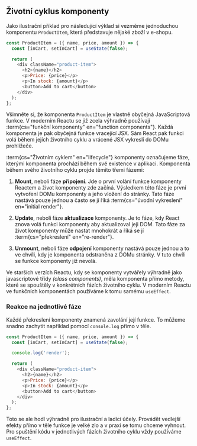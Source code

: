 ## Životní cyklus komponenty

Jako ilustrační příklad pro následující výklad si vezměme jednoduchou komponentu `ProductItem`, která představuje nějaké zboží v e-shopu.

```js
const ProductItem = ({ name, price, amount }) => {
  const [inCart, setInCart] = useState(false);

  return (
    <div className="product-item">
      <h2>{name}</h2>
      <p>Price: {price}</p>
      <p>In stock: {amount}</p>
      <button>Add to cart</button>
    </div>
  );
};
```

Všimněte si, že komponenta `ProductItem` je vlastně obyčejná JavaScriptová funkce. V moderním Reactu se již zcela výhradně používají :term{cs="funkční komponenty" en="function components"}. Každá komponenta je pak obyčejná funkce vracející JSX. Sám React pak funkci volá během jejích životního cyklu a vrácené JSX vykreslí do DOMu prohlížeče.

:term{cs="Životním cyklem" en="lifecycle"} komponenty označujeme fáze, kterými komponenta prochází během své existence v aplikaci. Komponenta během svého životního cyklu projde těmito třemi fázemi:

1. **Mount**, neboli fáze **připojení**. Jde o první volání funkce komponenty Reactem a život komponenty zde začíná. Výsledkem této fáze je první vytvoření DOMu komponenty a jeho vložení do stránky. Tato fáze nastává pouze jednou a často se jí říká :term{cs="úvodní vykreslení" en="initial render"}.

2. **Update**, neboli fáze **aktualizace** komponenty. Je to fáze, kdy React znova volá funkci komponenty aby aktualizoval jeji DOM. Tato fáze za život komponenty může nastat mnohokrát a říká se jí :term{cs="překreslení" en="re-render"}.

3. **Unmount**, neboli fáze **odpojení** komponenty nastává pouze jednou a to ve chvíli, kdy je komponenta odstraněna z DOMu stránky. V tuto chvíli se funkce komponenty jíž nevolá.

Ve starších verzích Reactu, kdy se komponenty vytvářely výhradně jako javascriptové třídy *(class components)*, měla komponenta přímo metody, které se spouštěly v konkrétních fázích životního cyklu. V moderním Reactu ve funkčních komponentách používáme k tomu samému `useEffect`.

### Reakce na jednotlivé fáze

Každé překreslení komponenty znamená zavolání její funkce. To můžeme snadno zachytit například pomocí `console.log` přímo v těle.

```js
const ProductItem = ({ name, price, amount }) => {
  const [inCart, setInCart] = useState(false);

  console.log('render');

  return (
    <div className="product-item">
      <h2>{name}</h2>
      <p>Price: {price}</p>
      <p>In stock: {amount}</p>
      <button>Add to cart</button>
    </div>
  );
};
```

Toto se ale hodí výhradně pro ilustrační a ladící účely. Provádět vedlejší efekty přímo v těle funkce je velké zlo a v praxi se tomu chceme vyhnout. Pro spuštění kódu v jednotlivých fázích životního cyklu vždy používáme `useEffect`.
